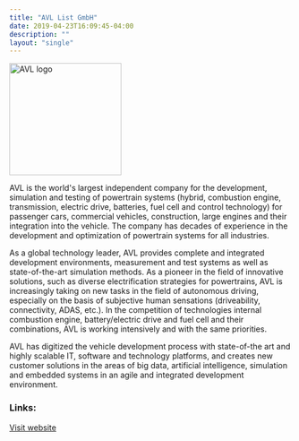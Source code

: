 ```yaml
---
title: "AVL List GmbH"
date: 2019-04-23T16:09:45-04:00
description: ""
layout: "single"
---
```


<img src="http://openmobility.eclipse.org/images/members/avl-logo.svg" width="200px" alt="AVL logo" style="pointer-events:none">
<!--more-->

AVL is the world's largest independent company for the development, simulation and testing of powertrain systems (hybrid, combustion engine, transmission, electric drive, batteries, fuel cell and control technology) for passenger cars, commercial vehicles, construction, large engines and their integration into the vehicle. The company has decades of experience in the development and optimization of powertrain systems for all industries. 

As a global technology leader, AVL provides complete and integrated development environments, measurement and test systems as well as state-of-the-art simulation methods. As a pioneer in the field of innovative solutions, such as diverse electrification strategies for powertrains, AVL is increasingly taking on new tasks in the field of autonomous driving, especially on the basis of subjective human sensations (driveability, connectivity, ADAS, etc.). In the competition of technologies internal combustion engine, battery/electric drive and fuel cell and their combinations, AVL is working intensively and with the same priorities. 

AVL has digitized the vehicle development process with state-of-the art and highly scalable IT, software and technology platforms, and creates new customer solutions in the areas of big data, artificial intelligence, simulation and embedded systems in an agile and integrated development environment.

### Links:

<a href="https://www.avl.com/">Visit website</a>